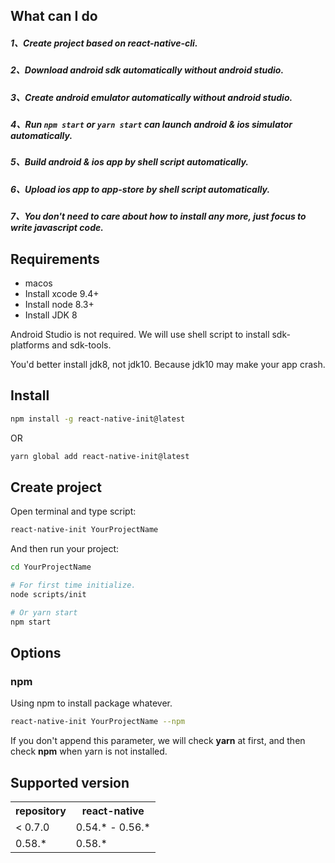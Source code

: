 ## What can I do
##### 1、Create project based on react-native-cli.
##### 2、Download android sdk automatically without android studio.
##### 3、Create android emulator automatically without android studio.
##### 4、Run `npm start` or `yarn start` can launch android & ios simulator automatically.
##### 5、Build android & ios app by shell script automatically.
##### 6、Upload ios app to app-store by shell script automatically.
##### 7、You don't need to care about how to install any more, just focus to write javascript code.

## Requirements

- macos
- Install xcode 9.4+
- Install node 8.3+
- Install JDK 8

Android Studio is not required. We will use shell script to install sdk-platforms and sdk-tools.

You'd better install jdk8, not jdk10. Because jdk10 may make your app crash.

## Install

```bash
npm install -g react-native-init@latest
```

OR

```bash
yarn global add react-native-init@latest
```

## Create project
Open terminal and type script:
```bash
react-native-init YourProjectName
```
And then run your project:
```bash
cd YourProjectName

# For first time initialize.
node scripts/init

# Or yarn start
npm start
```

## Options

### npm
Using npm to install package whatever.
```bash
react-native-init YourProjectName --npm
```
If you don't append this parameter, we will check **yarn** at first, and then check **npm** when yarn is not installed.

## Supported version
<table>
  <tr>
    <th>repository</th>
    <th>react-native</th>
  </tr>
  <tr>
    <td>< 0.7.0</td>
    <td>0.54.* - 0.56.*</td>
  </tr>
  <tr>
    <td>0.58.*</td>
    <td>0.58.*</td>
  </tr>
</table>

